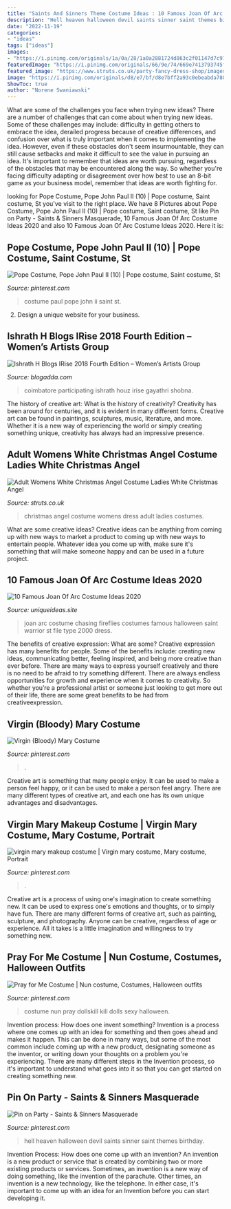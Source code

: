 ```yaml
---
title: "Saints And Sinners Theme Costume Ideas : 10 Famous Joan Of Arc Costume Ideas 2020"
description: "Hell heaven halloween devil saints sinner saint themes birthday"
date: "2022-11-19"
categories:
- "ideas"
tags: ["ideas"]
images:
- "https://i.pinimg.com/originals/1a/0a/28/1a0a2881724d863c2f01147d7c97647b.jpg"
featuredImage: "https://i.pinimg.com/originals/66/9e/74/669e7413793745f7ce8e511bda9c3cd1.jpg"
featured_image: "https://www.struts.co.uk/party-fancy-dress-shop/images/36977-christmas-angel-costume.jpg"
image: "https://i.pinimg.com/originals/d8/e7/bf/d8e7bff2a93c0ebeabda7806abcd1122.jpg"
ShowToc: true
author: "Norene Swaniawski"
---
```



What are some of the challenges you face when trying new ideas?
There are a number of challenges that can come about when trying new ideas. Some of these challenges may include: difficulty in getting others to embrace the idea, derailed progress because of creative differences, and confusion over what is truly important when it comes to implementing the idea. However, even if these obstacles don't seem insurmountable, they can still cause setbacks and make it difficult to see the value in pursuing an idea. It's important to remember that ideas are worth pursuing, regardless of the obstacles that may be encountered along the way. So whether you're facing difficulty adapting or disagreement over how best to use an 8-bit game as your business model, remember that ideas are worth fighting for.

	

		
looking for Pope Costume, Pope John Paul II (10) | Pope costume, Saint costume, St you've visit to the right place. We have 8 Pictures about Pope Costume, Pope John Paul II (10) | Pope costume, Saint costume, St like Pin on Party - Saints &amp; Sinners Masquerade, 10 Famous Joan Of Arc Costume Ideas 2020 and also 10 Famous Joan Of Arc Costume Ideas 2020. Here it is:
		
    
## Pope Costume, Pope John Paul II (10) | Pope Costume, Saint Costume, St

<img loading=lazy src="https://i.pinimg.com/originals/1a/0a/28/1a0a2881724d863c2f01147d7c97647b.jpg" onerror="this.onerror=null;this.src='https://tse2.mm.bing.net/th?id=OIP.A7ygfr_iuprObGQoX_P3qgAAAA&amp;pid=15.1';" alt="Pope Costume, Pope John Paul II (10) | Pope costume, Saint costume, St">

_Source: pinterest.com_

>costume paul pope john ii saint st. 

	

2. Design a unique website for your business.

    
## Ishrath H Blogs IRise 2018 Fourth Edition – Women’s Artists Group

<img loading=lazy src="http://wanderingmist.com/wp-content/uploads/img-20180323-wa0068-017834185277814240531.jpeg" onerror="this.onerror=null;this.src='https://tse2.mm.bing.net/th?id=OIP.RBu6ncrYYpHKARj0UnvrXgHaFD&amp;pid=15.1';" alt="Ishrath H Blogs IRise 2018 Fourth Edition – Women’s Artists Group">

_Source: blogadda.com_

>coimbatore participating ishrath houz irise gayathri shobna. 

	

The history of creative art: What is the history of creativity?
Creativity has been around for centuries, and it is evident in many different forms. Creative art can be found in paintings, sculptures, music, literature, and more. Whether it is a new way of experiencing the world or simply creating something unique, creativity has always had an impressive presence.

    
## Adult Womens White Christmas Angel Costume Ladies White Christmas Angel

<img loading=lazy src="https://www.struts.co.uk/party-fancy-dress-shop/images/36977-christmas-angel-costume.jpg" onerror="this.onerror=null;this.src='https://tse1.mm.bing.net/th?id=OIP.6cNYR9nf0Zr4WjSIwr72vgHaKX&amp;pid=15.1';" alt="Adult Womens White Christmas Angel Costume Ladies White Christmas Angel">

_Source: struts.co.uk_

>christmas angel costume womens dress adult ladies costumes. 

	

What are some creative ideas?
Creative ideas can be anything from coming up with new ways to market a product to coming up with new ways to entertain people. Whatever idea you come up with, make sure it's something that will make someone happy and can be used in a future project.

    
## 10 Famous Joan Of Arc Costume Ideas 2020

<img loading=lazy src="https://www.uniqueideas.site/wp-content/uploads/joan-of-arc-costume-for-girls-chasing-fireflies-halloween-chasing.jpg" onerror="this.onerror=null;this.src='https://tse4.mm.bing.net/th?id=OIP.DCmqWO-e0oNV4D3GkltVNgHaLH&amp;pid=15.1';" alt="10 Famous Joan Of Arc Costume Ideas 2020">

_Source: uniqueideas.site_

>joan arc costume chasing fireflies costumes famous halloween saint warrior st file type 2000 dress. 

	

The benefits of creative expression: What are some?
Creative expression has many benefits for people. Some of the benefits include: creating new ideas, communicating better, feeling inspired, and being more creative than ever before. There are many ways to express yourself creatively and there is no need to be afraid to try something different. There are always endless opportunities for growth and experience when it comes to creativity. So whether you’re a professional artist or someone just looking to get more out of their life, there are some great benefits to be had from creativeexpression.

    
## Virgin (Bloody) Mary Costume

<img loading=lazy src="https://i.pinimg.com/474x/54/9a/70/549a70c407adb79378e37d6c9d6f1bc6.jpg" onerror="this.onerror=null;this.src='https://tse2.mm.bing.net/th?id=OIP.NYI2SBtJLCwCfrdmcvrSFgAAAA&amp;pid=15.1';" alt="Virgin (Bloody) Mary Costume">

_Source: pinterest.com_

>. 

	

Creative art is something that many people enjoy. It can be used to make a person feel happy, or it can be used to make a person feel angry. There are many different types of creative art, and each one has its own unique advantages and disadvantages.

    
## Virgin Mary Makeup Costume | Virgin Mary Costume, Mary Costume, Portrait

<img loading=lazy src="https://i.pinimg.com/originals/66/9e/74/669e7413793745f7ce8e511bda9c3cd1.jpg" onerror="this.onerror=null;this.src='https://tse2.mm.bing.net/th?id=OIP.KA1LlAm-J8k4jF-NKhbqZAHaK0&amp;pid=15.1';" alt="virgin mary makeup costume | Virgin mary costume, Mary costume, Portrait">

_Source: pinterest.com_

>. 

	

Creative art is a process of using one's imagination to create something new. It can be used to express one's emotions and thoughts, or to simply have fun. There are many different forms of creative art, such as painting, sculpture, and photography. Anyone can be creative, regardless of age or experience. All it takes is a little imagination and willingness to try something new.

    
## Pray For Me Costume | Nun Costume, Costumes, Halloween Outfits

<img loading=lazy src="https://i.pinimg.com/originals/d8/e7/bf/d8e7bff2a93c0ebeabda7806abcd1122.jpg" onerror="this.onerror=null;this.src='https://tse4.mm.bing.net/th?id=OIP.n-CYpgV_9QqkcUmJ9QrLEwHaKi&amp;pid=15.1';" alt="Pray for Me Costume | Nun costume, Costumes, Halloween outfits">

_Source: pinterest.com_

>costume nun pray dollskill kill dolls sexy halloween. 

	

Invention process: How does one invent something?
Invention is a process where one comes up with an idea for something and then goes ahead and makes it happen. This can be done in many ways, but some of the most common include coming up with a new product, designating someone as the inventor, or writing down your thoughts on a problem you're experiencing. There are many different steps in the Invention process, so it's important to understand what goes into it so that you can get started on creating something new.

    
## Pin On Party - Saints &amp; Sinners Masquerade

<img loading=lazy src="https://i.pinimg.com/736x/8e/36/ce/8e36ce56b4adc62254a1508e3edb528c--red-party-party-themes.jpg" onerror="this.onerror=null;this.src='https://tse3.mm.bing.net/th?id=OIP._kZ-wBwP6eKs8grgNEo4ugHaE0&amp;pid=15.1';" alt="Pin on Party - Saints &amp; Sinners Masquerade">

_Source: pinterest.com_

>hell heaven halloween devil saints sinner saint themes birthday. 

	

Invention Process: How does one come up with an invention?
An invention is a new product or service that is created by combining two or more existing products or services. Sometimes, an invention is a new way of doing something, like the invention of the parachute. Other times, an invention is a new technology, like the telephone. In either case, it's important to come up with an idea for an Invention before you can start developing it.

